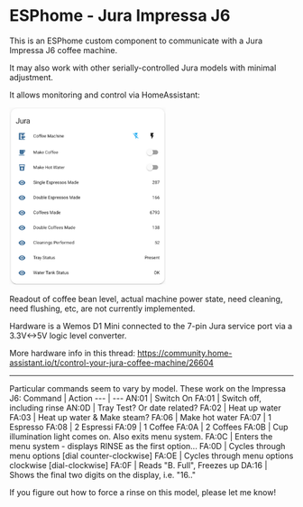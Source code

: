 # ESPhome - Jura Impressa J6 
This is an ESPhome custom component to communicate with a Jura Impressa J6 coffee machine.

It may also work with other serially-controlled Jura models with minimal adjustment.

It allows monitoring and control via HomeAssistant:

<img src="HomeAssistant_interface.png" alt="drawing" width=55%/>

Readout of coffee bean level, actual machine power state, need cleaning, need flushing, etc, are not currently implemented.

Hardware is a Wemos D1 Mini connected to the 7-pin Jura service port via a 3.3V<->5V logic level converter.

More hardware info in this thread: https://community.home-assistant.io/t/control-your-jura-coffee-machine/26604

***

Particular commands seem to vary by model.  These work on the Impressa J6:
Command | Action
--- | ---
AN:01 | Switch On
FA:01 | Switch off, including rinse
AN:0D | Tray Test? Or date related?
FA:02 | Heat up water
FA:03 | Heat up water & Make steam?
FA:06 | Make hot water
FA:07 | 1 Espresso
FA:08 | 2 Espressi
FA:09 | 1 Coffee
FA:0A | 2 Coffees
FA:0B | Cup illumination light comes on. Also exits menu system.
FA:0C | Enters the menu system - displays RINSE as the first option...
FA:0D | Cycles through menu options [dial counter-clockwise]
FA:OE | Cycles through menu options clockwise [dial-clockwise]
FA:0F | Reads "B. Full", Freezes up
DA:16 | Shows the final two digits on the display, i.e. "16.."

If you figure out how to force a rinse on this model, please let me know!
